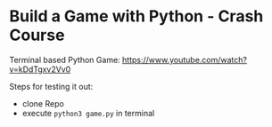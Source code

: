 #  Build a Game with Python - Crash Course

Terminal based Python Game:
https://www.youtube.com/watch?v=kDdTgxv2Vv0

Steps for testing it out:
- clone Repo
- execute `python3 game.py` in terminal
